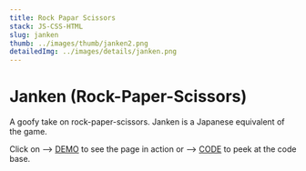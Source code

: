 ```yaml
---
title: Rock Papar Scissors
stack: JS-CSS-HTML
slug: janken
thumb: ../images/thumb/janken2.png
detailedImg: ../images/details/janken.png
---
```


# Janken (Rock-Paper-Scissors)

A goofy take on rock-paper-scissors. Janken is a Japanese equivalent of the game.

Click on --> [DEMO](https://bit.ly/Janken) to see the page in action or -->
[CODE](https://github.com/tkdguy85/helloworld/tree/main/selected/Janken) to peek at the code base.
